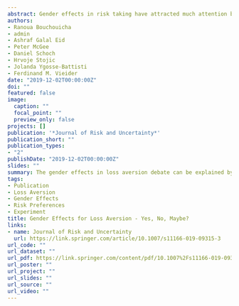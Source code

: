 ```yaml
---
abstract: Gender effects in risk taking have attracted much attention by economists, and remain debated. Loss aversion — the stylized finding that a given loss carries substantially greater weight than a monetarily equivalent gain—is a fundamental driver of risk aversion. We deploy four definitions of loss aversion commonly used in the literature to investigate gender effects. Even though the definitions only differ in subtle ways, we find women to be more loss averse than men according to one definition, while another definition results in no gender differences, and the remaining two definitions point to women being less loss averse than men. Conceptually, these contradictory effects can be organized by systematic measurement error resulting from model mis-specifications relative to the true underlying decision process.
authors:
- Ranoua Bouchouicha
- admin
- Ashraf Galal Eid
- Peter McGee
- Daniel Schoch
- Hrvoje Stojic
- Jolanda Ygosse-Battisti
- Ferdinand M. Vieider
date: "2019-12-02T00:00:00Z"
doi: ""
featured: false
image:
  caption: ""
  focal_point: ""
  preview_only: false
projects: []
publication: '*Journal of Risk and Uncertainty*'
publication_short: ""
publication_types:
- "2"
publishDate: "2019-12-02T00:00:00Z"
slides: ""
summary: The gender effects in loss aversion debate can be explained by different modelling assumptions generating different estimates.
tags:
- Publication
- Loss Aversion
- Gender Effects
- Risk Preferences
- Experiment
title: Gender Effects for Loss Aversion - Yes, No, Maybe?
links:
- name: Journal of Risk and Uncertainty
  url: https://link.springer.com/article/10.1007/s11166-019-09315-3
url_code: ""
url_dataset: ""
url_pdf: https://link.springer.com/content/pdf/10.1007%2Fs11166-019-09315-3.pdf
url_poster: ""
url_project: ""
url_slides: ""
url_source: ""
url_video: ""
---
```


